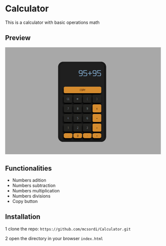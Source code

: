 # Calculator

This is a calculator with basic operations math

## Preview

![Preview Image](./src/Captura%20de%20tela%20de%202023-06-10%2012-23-21.png)

## Functionalities

- Numbers adition
- Numbers subtraction
- Numbers multiplication
- Numbers divisions
- Copy button

## Installation

1 clone the repo:
`https://github.com/mcsordi/Calculator.git`

2 open the directory in your browser
`index.html`
